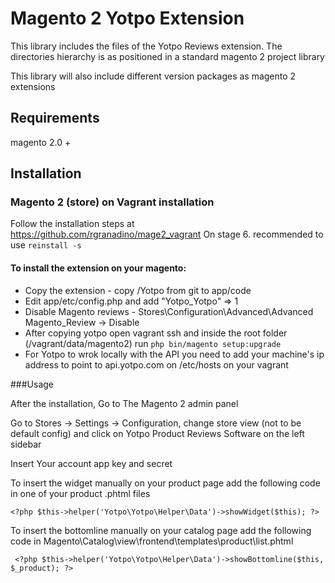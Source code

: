  Magento 2 Yotpo Extension
==========================

This library includes the files of the Yotpo Reviews extension.
The directories hierarchy is as positioned in a standard magento 2 project library

This library will also include different version packages as magento 2 extensions



## Requirements

magento 2.0 +

## Installation
### Magento 2 (store) on Vagrant installation
Follow the installation steps at https://github.com/rgranadino/mage2_vagrant
 On stage 6. recommended to use ```reinstall -s```
  
#### To install the extension on your magento:
* Copy the extension - copy /Yotpo from git to app/code
* Edit app/etc/config.php and add "Yotpo_Yotpo" => 1
* Disable Magento reviews - Stores\Configuration\Advanced\Advanced  Magento_Review -> Disable
* After copying yotpo open vagrant ssh and inside the root folder (/vagrant/data/magento2) run ```php bin/magento setup:upgrade ```
* For Yotpo to wrok locally with the API you need to add your machine's ip address to point to api.yotpo.com on /etc/hosts on your vagrant 

###Usage

After the installation, Go to The Magento 2 admin panel

Go to Stores -> Settings -> Configuration, change store view (not to be default config) and click on Yotpo Product Reviews Software on the left sidebar

Insert Your account app key and secret

To insert the widget manually on your product page add the following code in one of your product .phtml files 

```<?php $this->helper('Yotpo\Yotpo\Helper\Data')->showWidget($this); ?>``` 

To insert the bottomline manually on your catalog page add the following code in Magento\Catalog\view\frontend\templates\product\list.phtml

``` <?php $this->helper('Yotpo\Yotpo\Helper\Data')->showBottomline($this, $_product); ?>``` 
